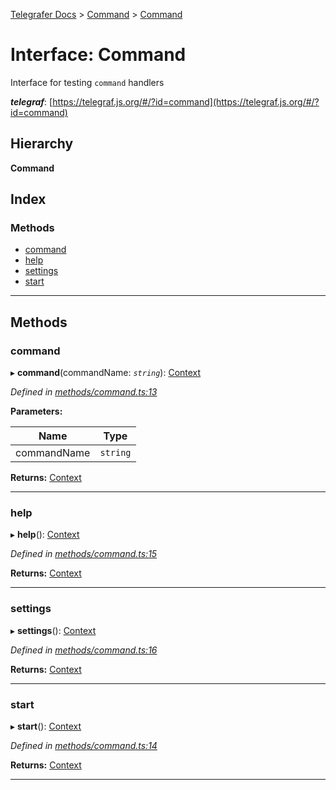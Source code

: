 [Telegrafer Docs](../README.md) > [Command](../modules/command.md) > [Command](../interfaces/command.command-1.md)

# Interface: Command

Interface for testing `command` handlers

*__telegraf__*: [https://telegraf.js.org/#/?id=command](https://telegraf.js.org/#/?id=command)

## Hierarchy

**Command**

## Index

### Methods

* [command](command.command-1.md#command)
* [help](command.command-1.md#help)
* [settings](command.command-1.md#settings)
* [start](command.command-1.md#start)

---

## Methods

<a id="command"></a>

###  command

▸ **command**(commandName: *`string`*): [Context](context.context-1.md)

*Defined in [methods/command.ts:13](https://github.com/ByKeks/telegrafer/blob/5267544/src/interfaces/output/methods/command.ts#L13)*

**Parameters:**

| Name | Type |
| ------ | ------ |
| commandName | `string` |

**Returns:** [Context](context.context-1.md)

___
<a id="help"></a>

###  help

▸ **help**(): [Context](context.context-1.md)

*Defined in [methods/command.ts:15](https://github.com/ByKeks/telegrafer/blob/5267544/src/interfaces/output/methods/command.ts#L15)*

**Returns:** [Context](context.context-1.md)

___
<a id="settings"></a>

###  settings

▸ **settings**(): [Context](context.context-1.md)

*Defined in [methods/command.ts:16](https://github.com/ByKeks/telegrafer/blob/5267544/src/interfaces/output/methods/command.ts#L16)*

**Returns:** [Context](context.context-1.md)

___
<a id="start"></a>

###  start

▸ **start**(): [Context](context.context-1.md)

*Defined in [methods/command.ts:14](https://github.com/ByKeks/telegrafer/blob/5267544/src/interfaces/output/methods/command.ts#L14)*

**Returns:** [Context](context.context-1.md)

___

